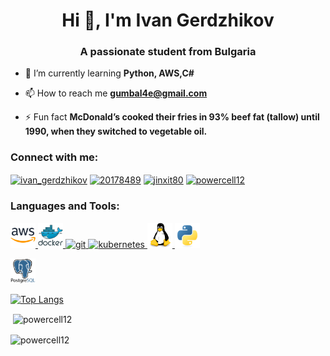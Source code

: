 <h1 align="center">Hi 👋, I'm Ivan Gerdzhikov</h1>
<h3 align="center">A passionate student from Bulgaria</h3>

- 🌱 I’m currently learning **Python, AWS,C#**

- 📫 How to reach me **gumbal4e@gmail.com**

- ⚡ Fun fact **McDonald’s cooked their fries in 93% beef fat (tallow) until 1990, when they switched to vegetable oil.**

<h3 align="left">Connect with me:</h3>
<p align="left">
<a href="https://twitter.com/ivan_gerdzhikov" target="blank"><img align="center" src="https://raw.githubusercontent.com/rahuldkjain/github-profile-readme-generator/master/src/images/icons/Social/twitter.svg" alt="ivan_gerdzhikov" height="30" width="40" /></a>
<a href="https://stackoverflow.com/users/20178489" target="blank"><img align="center" src="https://raw.githubusercontent.com/rahuldkjain/github-profile-readme-generator/master/src/images/icons/Social/stack-overflow.svg" alt="20178489" height="30" width="40" /></a>
<a href="https://instagram.com/jinxit80" target="blank"><img align="center" src="https://raw.githubusercontent.com/rahuldkjain/github-profile-readme-generator/master/src/images/icons/Social/instagram.svg" alt="jinxit80" height="30" width="40" /></a>
<a href="https://www.leetcode.com/powercell12" target="blank"><img align="center" src="https://raw.githubusercontent.com/rahuldkjain/github-profile-readme-generator/master/src/images/icons/Social/leet-code.svg" alt="powercell12" height="30" width="40" /></a>
</p>

<h3 align="left">Languages and Tools:</h3>
<p align="left"> <a href="https://aws.amazon.com" target="_blank" rel="noreferrer"> <img src="https://raw.githubusercontent.com/devicons/devicon/master/icons/amazonwebservices/amazonwebservices-original-wordmark.svg" alt="aws" width="40" height="40"/> </a> <a href="https://www.docker.com/" target="_blank" rel="noreferrer"> <img src="https://raw.githubusercontent.com/devicons/devicon/master/icons/docker/docker-original-wordmark.svg" alt="docker" width="40" height="40"/> </a> <a href="https://git-scm.com/" target="_blank" rel="noreferrer"> <img src="https://www.vectorlogo.zone/logos/git-scm/git-scm-icon.svg" alt="git" width="40" height="40"/> </a> <a href="https://kubernetes.io" target="_blank" rel="noreferrer"> <img src="https://www.vectorlogo.zone/logos/kubernetes/kubernetes-icon.svg" alt="kubernetes" width="40" height="40"/> </a> <a href="https://www.linux.org/" target="_blank" rel="noreferrer"> <img src="https://raw.githubusercontent.com/devicons/devicon/master/icons/linux/linux-original.svg" alt="linux" width="40" height="40"/> </a> <a href="https://www.python.org" target="_blank" rel="noreferrer"> <img src="https://raw.githubusercontent.com/devicons/devicon/master/icons/python/python-original.svg" alt="python" width="40" height="40"/> </a> </p> <p align="left"> <a href="https://www.postgresql.org" target="_blank" rel="noreferrer"> <img src="https://raw.githubusercontent.com/devicons/devicon/master/icons/postgresql/postgresql-original-wordmark.svg" alt="postgresql" width="40" height="40"/> </a> </p>

[![Top Langs](https://github-readme-stats.vercel.app/api/top-langs/?username=powercell12&layout=compact)](https://github.com/powercell12/github-readme-stats)

<p>&nbsp;<img align="center" src="https://github-readme-stats.vercel.app/api?username=powercell12&show_icons=true&locale=en" alt="powercell12" /></p>

<p><img align="center" src="https://github-readme-streak-stats.herokuapp.com/?user=powercell12&" alt="powercell12" /></p>
